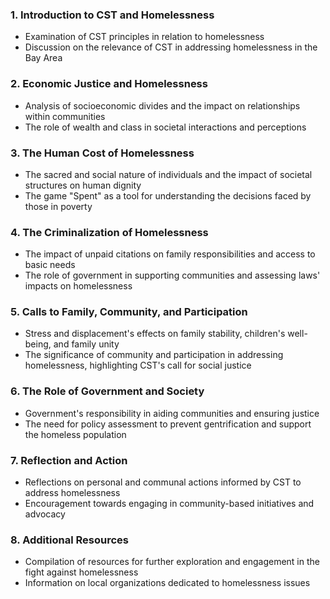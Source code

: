 
### 1. Introduction to CST and Homelessness
- Examination of CST principles in relation to homelessness
- Discussion on the relevance of CST in addressing homelessness in the Bay Area

### 2. Economic Justice and Homelessness
- Analysis of socioeconomic divides and the impact on relationships within communities
- The role of wealth and class in societal interactions and perceptions

### 3. The Human Cost of Homelessness
- The sacred and social nature of individuals and the impact of societal structures on human dignity
- The game "Spent" as a tool for understanding the decisions faced by those in poverty

### 4. The Criminalization of Homelessness
- The impact of unpaid citations on family responsibilities and access to basic needs
- The role of government in supporting communities and assessing laws' impacts on homelessness

### 5. Calls to Family, Community, and Participation
- Stress and displacement's effects on family stability, children's well-being, and family unity
- The significance of community and participation in addressing homelessness, highlighting CST's call for social justice

### 6. The Role of Government and Society
- Government's responsibility in aiding communities and ensuring justice
- The need for policy assessment to prevent gentrification and support the homeless population

### 7. Reflection and Action
- Reflections on personal and communal actions informed by CST to address homelessness
- Encouragement towards engaging in community-based initiatives and advocacy

### 8. Additional Resources
- Compilation of resources for further exploration and engagement in the fight against homelessness
- Information on local organizations dedicated to homelessness issues

